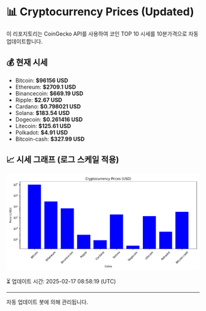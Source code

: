 
# 📊 Cryptocurrency Prices (Updated)

이 리포지토리는 CoinGecko API를 사용하여 코인 TOP 10 시세를 10분가격으로 자동 업데이트합니다.

## 💰 현재 시세
- Bitcoin: **$96156 USD**
- Ethereum: **$2709.1 USD**
- Binancecoin: **$669.19 USD**
- Ripple: **$2.67 USD**
- Cardano: **$0.798021 USD**
- Solana: **$183.54 USD**
- Dogecoin: **$0.261416 USD**
- Litecoin: **$125.61 USD**
- Polkadot: **$4.91 USD**
- Bitcoin-cash: **$327.99 USD**

## 📈 시세 그래프 (로그 스케일 적용)
![Crypto Prices](crypto_prices.png)

⏳ 업데이트 시간: 2025-02-17 08:58:19 (UTC)

---
자동 업데이트 봇에 의해 관리됩니다.
